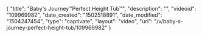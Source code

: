 {
    "title": "Baby's Journey&trade;Perfect Height Tub&trade;",
    "description": "",
    "videoid": "109969982",
    "date_created": "1502518891",
    "date_modified": "1504247454",
    "type": "captivate",
    "layout": "video",
    "url": "\/v\/baby-s-journey-perfect-height-tub\/109969982"
}